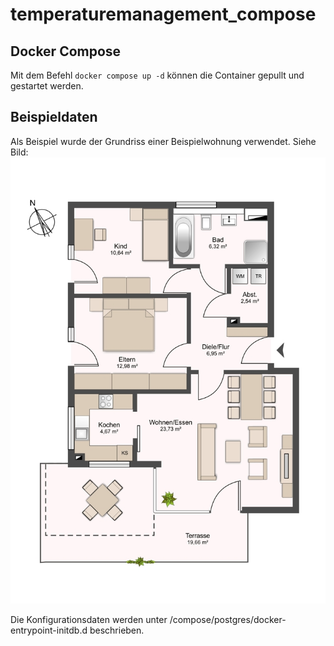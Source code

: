 # temperaturemanagement_compose

## Docker Compose

Mit dem Befehl `docker compose up -d` können die Container gepullt und gestartet werden.

## Beispieldaten
Als Beispiel wurde der Grundriss einer Beispielwohnung verwendet. Siehe Bild:
![Grundriss der Beispielwohnung](https://github.com/bernndd/temperaturemanagement_compose/blob/main/Grundriss.jpg) 

Die Konfigurationsdaten werden unter /compose/postgres/docker-entrypoint-initdb.d beschrieben. 
